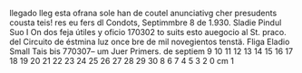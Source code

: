 llegado
lleg
esta ofrana sole han
de coutel anunciativg
cher presudents cousta teis!
res
eu
fers
dl
Condots, Septimmbre 8 de 1.930.
Sladie Pindul
Suo
I
On dos feja útiles y oficio 170302
to suits esto auegocio al St.
praco.
del Circuito de éstmina luz
once
bre de mil novegientos tenstä.
Fliga
Eladio Small
Tais
bis
770307– um
Juer Primers.
de septiem
9 10 11 12 13 14 15 16 17 18 19 20 21 22 23 24 25 26 27 28 29 30
8
6 7
4 5
3
2
0 cm 1
